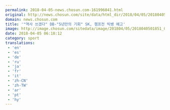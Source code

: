 ```yaml
---
permalink: 2018-04-05-news.chosun.com-161996041.html
original: http://news.chosun.com/site/data/html_dir/2018/04/05/2018040501918.html
domain: news.chosun.com
title: '"역사 쓰겠다" DB-"5년만의 기회" SK, 챔프전 빅뱅 예고'
image: http://image.chosun.com/sitedata/image/201804/05/2018040501851_0.jpg
date: 2018-04-05 06:18:12
category: sport
translations: 
 - 'en'
 - 'es'
 - 'de'
 - 'ru'
 - 'ja'
 - 'fr'
 - 'it'
 - 'zh-CN'
 - 'zh-TW'
 - 'ar'
 - 'pt'
 - 'hy'
---
```


